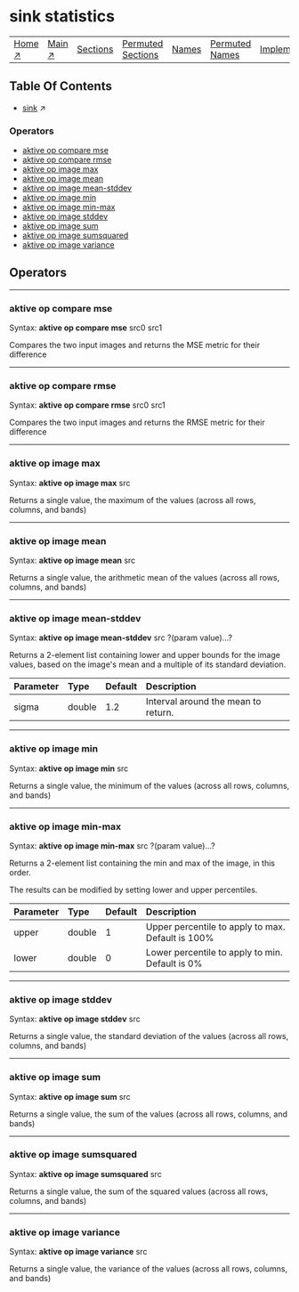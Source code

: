 # sink statistics

||||||||
|---|---|---|---|---|---|---|
|[Home ↗](../README.md)|[Main ↗](index.md)|[Sections](index.md#sectree)|[Permuted Sections](bypsections.md)|[Names](byname.md)|[Permuted Names](bypnames.md)|[Implementations](bylang.md)|

## Table Of Contents

  - [sink](sink.md) ↗


### Operators

 - [aktive op compare mse](#op_compare_mse)
 - [aktive op compare rmse](#op_compare_rmse)
 - [aktive op image max](#op_image_max)
 - [aktive op image mean](#op_image_mean)
 - [aktive op image mean-stddev](#op_image_mean_stddev)
 - [aktive op image min](#op_image_min)
 - [aktive op image min-max](#op_image_min_max)
 - [aktive op image stddev](#op_image_stddev)
 - [aktive op image sum](#op_image_sum)
 - [aktive op image sumsquared](#op_image_sumsquared)
 - [aktive op image variance](#op_image_variance)

## Operators

---
### <a name='op_compare_mse'></a> aktive op compare mse

Syntax: __aktive op compare mse__ src0 src1

Compares the two input images and returns the MSE metric for their difference


---
### <a name='op_compare_rmse'></a> aktive op compare rmse

Syntax: __aktive op compare rmse__ src0 src1

Compares the two input images and returns the RMSE metric for their difference


---
### <a name='op_image_max'></a> aktive op image max

Syntax: __aktive op image max__ src

Returns a single value, the maximum of the values (across all rows, columns, and bands)


---
### <a name='op_image_mean'></a> aktive op image mean

Syntax: __aktive op image mean__ src

Returns a single value, the arithmetic mean of the values (across all rows, columns, and bands)


---
### <a name='op_image_mean_stddev'></a> aktive op image mean-stddev

Syntax: __aktive op image mean-stddev__ src ?(param value)...?

Returns a 2-element list containing lower and upper bounds for the image values, based on the image's mean and a multiple of its standard deviation.

|Parameter|Type|Default|Description|
|:---|:---|:---|:---|
|sigma|double|1.2|Interval around the mean to return.|

---
### <a name='op_image_min'></a> aktive op image min

Syntax: __aktive op image min__ src

Returns a single value, the minimum of the values (across all rows, columns, and bands)


---
### <a name='op_image_min_max'></a> aktive op image min-max

Syntax: __aktive op image min-max__ src ?(param value)...?

Returns a 2-element list containing the min and max of the image, in this order.

The results can be modified by setting lower and upper percentiles.

|Parameter|Type|Default|Description|
|:---|:---|:---|:---|
|upper|double|1|Upper percentile to apply to max. Default is 100%|
|lower|double|0|Lower percentile to apply to min. Default is 0%|

---
### <a name='op_image_stddev'></a> aktive op image stddev

Syntax: __aktive op image stddev__ src

Returns a single value, the standard deviation of the values (across all rows, columns, and bands)


---
### <a name='op_image_sum'></a> aktive op image sum

Syntax: __aktive op image sum__ src

Returns a single value, the sum of the values (across all rows, columns, and bands)


---
### <a name='op_image_sumsquared'></a> aktive op image sumsquared

Syntax: __aktive op image sumsquared__ src

Returns a single value, the sum of the squared values (across all rows, columns, and bands)


---
### <a name='op_image_variance'></a> aktive op image variance

Syntax: __aktive op image variance__ src

Returns a single value, the variance of the values (across all rows, columns, and bands)


